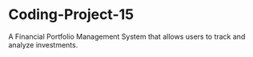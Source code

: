 # Coding-Project-15
 A Financial Portfolio Management System that allows users to track and analyze investments.
